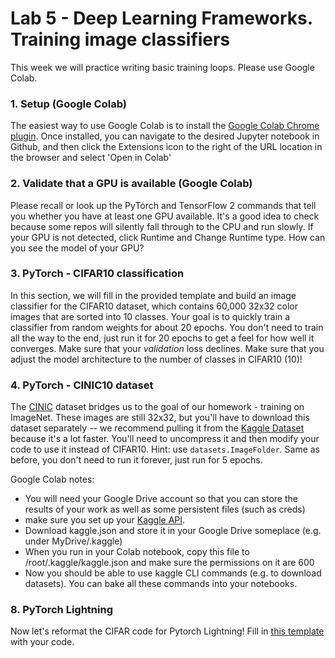 # Lab 5 - Deep Learning Frameworks. Training image classifiers

This week we will practice writing basic training loops. Please use Google Colab.


### 1. Setup (Google Colab)
The easiest way to use Google Colab is to install the [Google Colab Chrome plugin](https://chrome.google.com/webstore/detail/open-in-colab/iogfkhleblhcpcekbiedikdehleodpjo?hl=en_). Once installed, you can navigate to the desired Jupyter notebook in Github, and then click the Extensions icon to the right of the URL location in the browser and select 'Open in Colab'

### 2. Validate that a GPU is available (Google Colab)
Please recall or look up the PyTorch and TensorFlow 2 commands that tell you whether you have at least one GPU available. It's a good idea to check because some repos will silently fall through to the CPU and run slowly. If your GPU is not detected, click Runtime and Change Runtime type. How can you see the model of your GPU?

### 3. PyTorch - CIFAR10 classification
In this section, we will fill in the provided template and build an image classifier for the CIFAR10 dataset, which contains 60,000 32x32 color images that are sorted into 10 classes. Your goal is to quickly train a classifier from random weights for about 20 epochs. You don't need to train all the way to the end, just run it for 20 epochs to get a feel for how well it converges. Make sure that your _validation_ loss declines.  Make sure that you adjust the model architecture to the number of classes in CIFAR10 (10)!

### 4. PyTorch - CINIC10 dataset
The [CINIC](https://github.com/BayesWatch/cinic-10) dataset bridges us to the goal of our homework - training on ImageNet. These images are still 32x32, but you'll have to download this dataset separately -- we recommend pulling it from the [Kaggle Dataset](https://www.kaggle.com/mengcius/cinic10) because it's a lot faster. You'll need to uncompress it and then modify your code to use it instead of CIFAR10. Hint: use `datasets.ImageFolder`. Same as before, you don't need to run it forever, just run for 5 epochs.

Google Colab notes:
* You will need your Google Drive account so that you can store the results of your work as well as some persistent files (such as creds)
* make sure you set up your [Kaggle API](https://www.kaggle.com/docs/api). 
* Download kaggle.json and store it in your Google Drive someplace (e.g. under MyDrive/.kaggle)
* When you run in your Colab notebook, copy this file to /root/.kaggle/kaggle.json and make sure the permissions on it are 600
* Now you should be able to use kaggle CLI commands (e.g. to download datasets). You can bake all these commands into your notebooks.

### 8. PyTorch Lightning
Now let's reformat the CIFAR code for Pytorch Lightning! Fill in [this template](https://github.com/MIDS-scaling-up/v3/blob/main/week05/lab/cifar_lightning_lab.ipynb) with your code. 
